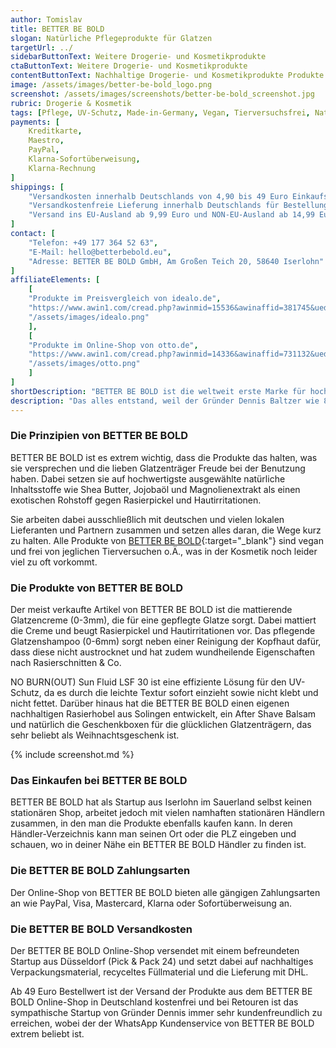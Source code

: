 ```yaml
---
author: Tomislav
title: BETTER BE BOLD
slogan: Natürliche Pflegeprodukte für Glatzen
targetUrl: ../
sidebarButtonText: Weitere Drogerie- und Kosmetikprodukte
ctaButtonText: Weitere Drogerie- und Kosmetikprodukte
contentButtonText: Nachhaltige Drogerie- und Kosmetikprodukte Produkte ansehen
image: /assets/images/better-be-bold_logo.png
screenshot: /assets/images/screenshots/better-be-bold_screenshot.jpg
rubric: Drogerie & Kosmetik
tags: [Pflege, UV-Schutz, Made-in-Germany, Vegan, Tierversuchsfrei, Natürlich]
payments: [
    Kreditkarte,
    Maestro,
    PayPal,
    Klarna-Sofortüberweisung,
    Klarna-Rechnung
]
shippings: [
    "Versandkosten innerhalb Deutschlands von 4,90 bis 49 Euro Einkaufswert",
    "Versandkostenfreie Lieferung innerhalb Deutschlands für Bestellungen ab 49 Euro",
    "Versand ins EU-Ausland ab 9,99 Euro und NON-EU-Ausland ab 14,99 Euro möglich"
]
contact: [
    "Telefon: +49 177 364 52 63",
    "E-Mail: hello@betterbebold.eu",
    "Adresse: BETTER BE BOLD GmbH, Am Großen Teich 20, 58640 Iserlohn"
]
affiliateElements: [
    [
    "Produkte im Preisvergleich von idealo.de", 
    "https://www.awin1.com/cread.php?awinmid=15536&awinaffid=381745&ued=https%3A%2F%2Fwww.idealo.de%2Fpreisvergleich%2FMainSearchProductCategory.html%3Fq%3Dbetter%2Bbe%2Bbold", 
    "/assets/images/idealo.png"
    ],
    [
    "Produkte im Online-Shop von otto.de", 
    "https://www.awin1.com/cread.php?awinmid=14336&awinaffid=731132&ued=https%3A%2F%2Fwww.otto.de%2Fsuche%2Fbetter%2520be%2520bold", 
    "/assets/images/otto.png"
    ]
]
shortDescription: "BETTER BE BOLD ist die weltweit erste Marke für hochwertige und natürliche Pflegeprodukte für Glatzenträger*innen. Alle Produkte sind zu 100 Prozent handgemacht und nachhaltig in Deutschland hergestellt."
description: "Das alles entstand, weil der Gründer Dennis Baltzer wie 8 von 10 Männern unter erblich bedingtem Haarausfall litt und nach 4 Jahren voller Unsicherheit sich letztendlich für die Glatze entschied. Nach diesem befreienden Schritt bemerkte er jedoch, dass das Glatze-Tragen auch gewisse Herausforderungen hat. Trockene Kopfhaut, Sonnenbrand, Hautirritationen und Rasierpickel durch häufiges Rasieren können zur Belastung werden. Da es nichts auf dem Markt gab, gründete er BETTER BE BOLD und entwickelte spezielle Produkte für die sensible Glatze."
---
```


### Die Prinzipien von BETTER BE BOLD

BETTER BE BOLD ist es extrem wichtig, dass die Produkte das halten, was sie versprechen und die lieben Glatzenträger Freude bei der Benutzung haben. Dabei setzen sie auf hochwertigste ausgewählte natürliche Inhaltsstoffe wie Shea Butter, Jojobaöl und Magnolienextrakt als einen exotischen Rohstoff gegen Rasierpickel und Hautirritationen.

Sie arbeiten dabei ausschließlich mit deutschen und vielen lokalen Lieferanten und Partnern zusammen und setzen alles daran, die Wege kurz zu halten. Alle Produkte von [BETTER BE BOLD](https://betterbebold.eu/pages/unsere-werte){:target="_blank"} sind vegan und frei von jeglichen Tierversuchen o.Ä., was in der Kosmetik noch leider viel zu oft vorkommt.

### Die Produkte von BETTER BE BOLD

Der meist verkaufte Artikel von BETTER BE BOLD ist die mattierende Glatzencreme (0-3mm), die für eine gepflegte Glatze sorgt. Dabei mattiert die Creme und beugt Rasierpickel und Hautirritationen vor. Das pflegende Glatzenshampoo (0-6mm) sorgt neben einer Reinigung der Kopfhaut dafür, dass diese nicht austrocknet und hat zudem wundheilende Eigenschaften nach Rasierschnitten & Co.

NO BURN(OUT) Sun Fluid LSF 30 ist eine effiziente Lösung für den UV-Schutz, da es durch die leichte Textur sofort einzieht sowie nicht klebt und nicht fettet. Darüber hinaus hat die BETTER BE BOLD einen eigenen nachhaltigen Rasierhobel aus Solingen entwickelt, ein After Shave Balsam und natürlich die Geschenkboxen für die glücklichen Glatzenträgern, das sehr beliebt als Weihnachtsgeschenk ist.

{% include screenshot.md %}

### Das Einkaufen bei BETTER BE BOLD

BETTER BE BOLD hat als Startup aus Iserlohn im Sauerland selbst keinen stationären Shop, arbeitet jedoch mit vielen namhaften stationären Händlern zusammen, in den man die Produkte ebenfalls kaufen kann. In deren Händler-Verzeichnis kann man seinen Ort oder die PLZ eingeben und schauen, wo in deiner Nähe ein BETTER BE BOLD Händler zu finden ist.

### Die BETTER BE BOLD Zahlungsarten

Der Online-Shop von BETTER BE BOLD bieten alle gängigen Zahlungsarten an wie PayPal, Visa, Mastercard, Klarna oder Sofortüberweisung an.

### Die BETTER BE BOLD Versandkosten

Der BETTER BE BOLD Online-Shop versendet mit einem befreundeten Startup aus Düsseldorf (Pick & Pack 24) und setzt dabei auf nachhaltiges Verpackungsmaterial, recyceltes Füllmaterial und die Lieferung mit DHL.

Ab 49 Euro Bestellwert ist der Versand der Produkte aus dem BETTER BE BOLD Online-Shop in Deutschland kostenfrei und bei Retouren ist das sympathische Startup von Gründer Dennis immer sehr kundenfreundlich zu erreichen, wobei der der WhatsApp Kundenservice von BETTER BE BOLD extrem beliebt ist.